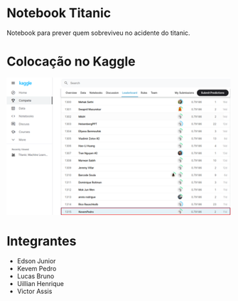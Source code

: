 # Notebook Titanic
Notebook para prever quem sobreviveu no acidente do titanic.

# Colocação no Kaggle
![Resultado da colocação no Kaggle](result_in_kaggle.png)


# Integrantes
- Edson Junior
- Kevem Pedro
- Lucas Bruno
- Uillian Henrique
- Victor Assis

